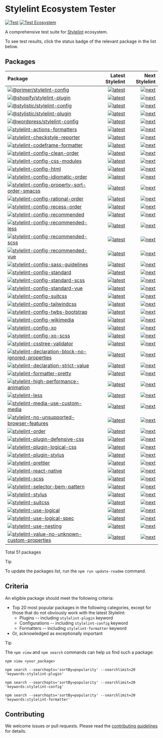 # Stylelint Ecosystem Tester

[![Test](https://github.com/stylelint/stylelint-ecosystem-tester/actions/workflows/test.yml/badge.svg)](https://github.com/stylelint/stylelint-ecosystem-tester/actions/workflows/test.yml)
[![Test Ecosystem](https://github.com/stylelint/stylelint-ecosystem-tester/actions/workflows/test-ecosystem.yml/badge.svg)](https://github.com/stylelint/stylelint-ecosystem-tester/actions/workflows/test-ecosystem.yml)

A comprehensive test suite for [Stylelint](https://stylelint.io) ecosystem.

To see test results, click the status badge of the relevant package in the list below.

## Packages

<!-- START:PACKAGES -->

| Package                                                                                                                                                                                                                     |                                                                                                                                                                                                                                                                                                                            Latest Stylelint |                                                                                                                                                                                                                                                                                                                        Next Stylelint |
| :-------------------------------------------------------------------------------------------------------------------------------------------------------------------------------------------------------------------------- | ------------------------------------------------------------------------------------------------------------------------------------------------------------------------------------------------------------------------------------------------------------------------------------------------------------------------------------------: | ------------------------------------------------------------------------------------------------------------------------------------------------------------------------------------------------------------------------------------------------------------------------------------------------------------------------------------: |
| [![@primer/stylelint-config](https://img.shields.io/npm/v/@primer/stylelint-config.svg)](https://www.npmjs.com/package/@primer/stylelint-config)                                                                            |                                                     [![latest](https://github.com/romainmenke/stylelint-ecosystem-tester/actions/workflows/test-package-000-primer-stylelint-config.latest.yml/badge.svg)](https://github.com/romainmenke/stylelint-ecosystem-tester/actions/workflows/test-package-000-primer-stylelint-config.latest.yml) |                                                     [![next](https://github.com/romainmenke/stylelint-ecosystem-tester/actions/workflows/test-package-000-primer-stylelint-config.next.yml/badge.svg)](https://github.com/romainmenke/stylelint-ecosystem-tester/actions/workflows/test-package-000-primer-stylelint-config.next.yml) |
| [![@shopify/stylelint-plugin](https://img.shields.io/npm/v/@shopify/stylelint-plugin.svg)](https://www.npmjs.com/package/@shopify/stylelint-plugin)                                                                         |                                                   [![latest](https://github.com/romainmenke/stylelint-ecosystem-tester/actions/workflows/test-package-001-shopify-stylelint-plugin.latest.yml/badge.svg)](https://github.com/romainmenke/stylelint-ecosystem-tester/actions/workflows/test-package-001-shopify-stylelint-plugin.latest.yml) |                                                   [![next](https://github.com/romainmenke/stylelint-ecosystem-tester/actions/workflows/test-package-001-shopify-stylelint-plugin.next.yml/badge.svg)](https://github.com/romainmenke/stylelint-ecosystem-tester/actions/workflows/test-package-001-shopify-stylelint-plugin.next.yml) |
| [![@stylistic/stylelint-config](https://img.shields.io/npm/v/@stylistic/stylelint-config.svg)](https://www.npmjs.com/package/@stylistic/stylelint-config)                                                                   |                                               [![latest](https://github.com/romainmenke/stylelint-ecosystem-tester/actions/workflows/test-package-002-stylistic-stylelint-config.latest.yml/badge.svg)](https://github.com/romainmenke/stylelint-ecosystem-tester/actions/workflows/test-package-002-stylistic-stylelint-config.latest.yml) |                                               [![next](https://github.com/romainmenke/stylelint-ecosystem-tester/actions/workflows/test-package-002-stylistic-stylelint-config.next.yml/badge.svg)](https://github.com/romainmenke/stylelint-ecosystem-tester/actions/workflows/test-package-002-stylistic-stylelint-config.next.yml) |
| [![@stylistic/stylelint-plugin](https://img.shields.io/npm/v/@stylistic/stylelint-plugin.svg)](https://www.npmjs.com/package/@stylistic/stylelint-plugin)                                                                   |                                               [![latest](https://github.com/romainmenke/stylelint-ecosystem-tester/actions/workflows/test-package-003-stylistic-stylelint-plugin.latest.yml/badge.svg)](https://github.com/romainmenke/stylelint-ecosystem-tester/actions/workflows/test-package-003-stylistic-stylelint-plugin.latest.yml) |                                               [![next](https://github.com/romainmenke/stylelint-ecosystem-tester/actions/workflows/test-package-003-stylistic-stylelint-plugin.next.yml/badge.svg)](https://github.com/romainmenke/stylelint-ecosystem-tester/actions/workflows/test-package-003-stylistic-stylelint-plugin.next.yml) |
| [![@wordpress/stylelint-config](https://img.shields.io/npm/v/@wordpress/stylelint-config.svg)](https://www.npmjs.com/package/@wordpress/stylelint-config)                                                                   |                                               [![latest](https://github.com/romainmenke/stylelint-ecosystem-tester/actions/workflows/test-package-004-wordpress-stylelint-config.latest.yml/badge.svg)](https://github.com/romainmenke/stylelint-ecosystem-tester/actions/workflows/test-package-004-wordpress-stylelint-config.latest.yml) |                                               [![next](https://github.com/romainmenke/stylelint-ecosystem-tester/actions/workflows/test-package-004-wordpress-stylelint-config.next.yml/badge.svg)](https://github.com/romainmenke/stylelint-ecosystem-tester/actions/workflows/test-package-004-wordpress-stylelint-config.next.yml) |
| [![stylelint-actions-formatters](https://img.shields.io/npm/v/stylelint-actions-formatters.svg)](https://www.npmjs.com/package/stylelint-actions-formatters)                                                                |                                           [![latest](https://github.com/romainmenke/stylelint-ecosystem-tester/actions/workflows/test-package-005-stylelint-actions-formatters.latest.yml/badge.svg)](https://github.com/romainmenke/stylelint-ecosystem-tester/actions/workflows/test-package-005-stylelint-actions-formatters.latest.yml) |                                           [![next](https://github.com/romainmenke/stylelint-ecosystem-tester/actions/workflows/test-package-005-stylelint-actions-formatters.next.yml/badge.svg)](https://github.com/romainmenke/stylelint-ecosystem-tester/actions/workflows/test-package-005-stylelint-actions-formatters.next.yml) |
| [![stylelint-checkstyle-reporter](https://img.shields.io/npm/v/stylelint-checkstyle-reporter.svg)](https://www.npmjs.com/package/stylelint-checkstyle-reporter)                                                             |                                         [![latest](https://github.com/romainmenke/stylelint-ecosystem-tester/actions/workflows/test-package-006-stylelint-checkstyle-reporter.latest.yml/badge.svg)](https://github.com/romainmenke/stylelint-ecosystem-tester/actions/workflows/test-package-006-stylelint-checkstyle-reporter.latest.yml) |                                         [![next](https://github.com/romainmenke/stylelint-ecosystem-tester/actions/workflows/test-package-006-stylelint-checkstyle-reporter.next.yml/badge.svg)](https://github.com/romainmenke/stylelint-ecosystem-tester/actions/workflows/test-package-006-stylelint-checkstyle-reporter.next.yml) |
| [![stylelint-codeframe-formatter](https://img.shields.io/npm/v/stylelint-codeframe-formatter.svg)](https://www.npmjs.com/package/stylelint-codeframe-formatter)                                                             |                                         [![latest](https://github.com/romainmenke/stylelint-ecosystem-tester/actions/workflows/test-package-007-stylelint-codeframe-formatter.latest.yml/badge.svg)](https://github.com/romainmenke/stylelint-ecosystem-tester/actions/workflows/test-package-007-stylelint-codeframe-formatter.latest.yml) |                                         [![next](https://github.com/romainmenke/stylelint-ecosystem-tester/actions/workflows/test-package-007-stylelint-codeframe-formatter.next.yml/badge.svg)](https://github.com/romainmenke/stylelint-ecosystem-tester/actions/workflows/test-package-007-stylelint-codeframe-formatter.next.yml) |
| [![stylelint-config-clean-order](https://img.shields.io/npm/v/stylelint-config-clean-order.svg)](https://www.npmjs.com/package/stylelint-config-clean-order)                                                                |                                           [![latest](https://github.com/romainmenke/stylelint-ecosystem-tester/actions/workflows/test-package-008-stylelint-config-clean-order.latest.yml/badge.svg)](https://github.com/romainmenke/stylelint-ecosystem-tester/actions/workflows/test-package-008-stylelint-config-clean-order.latest.yml) |                                           [![next](https://github.com/romainmenke/stylelint-ecosystem-tester/actions/workflows/test-package-008-stylelint-config-clean-order.next.yml/badge.svg)](https://github.com/romainmenke/stylelint-ecosystem-tester/actions/workflows/test-package-008-stylelint-config-clean-order.next.yml) |
| [![stylelint-config-css-modules](https://img.shields.io/npm/v/stylelint-config-css-modules.svg)](https://www.npmjs.com/package/stylelint-config-css-modules)                                                                |                                           [![latest](https://github.com/romainmenke/stylelint-ecosystem-tester/actions/workflows/test-package-009-stylelint-config-css-modules.latest.yml/badge.svg)](https://github.com/romainmenke/stylelint-ecosystem-tester/actions/workflows/test-package-009-stylelint-config-css-modules.latest.yml) |                                           [![next](https://github.com/romainmenke/stylelint-ecosystem-tester/actions/workflows/test-package-009-stylelint-config-css-modules.next.yml/badge.svg)](https://github.com/romainmenke/stylelint-ecosystem-tester/actions/workflows/test-package-009-stylelint-config-css-modules.next.yml) |
| [![stylelint-config-html](https://img.shields.io/npm/v/stylelint-config-html.svg)](https://www.npmjs.com/package/stylelint-config-html)                                                                                     |                                                         [![latest](https://github.com/romainmenke/stylelint-ecosystem-tester/actions/workflows/test-package-010-stylelint-config-html.latest.yml/badge.svg)](https://github.com/romainmenke/stylelint-ecosystem-tester/actions/workflows/test-package-010-stylelint-config-html.latest.yml) |                                                         [![next](https://github.com/romainmenke/stylelint-ecosystem-tester/actions/workflows/test-package-010-stylelint-config-html.next.yml/badge.svg)](https://github.com/romainmenke/stylelint-ecosystem-tester/actions/workflows/test-package-010-stylelint-config-html.next.yml) |
| [![stylelint-config-idiomatic-order](https://img.shields.io/npm/v/stylelint-config-idiomatic-order.svg)](https://www.npmjs.com/package/stylelint-config-idiomatic-order)                                                    |                                   [![latest](https://github.com/romainmenke/stylelint-ecosystem-tester/actions/workflows/test-package-011-stylelint-config-idiomatic-order.latest.yml/badge.svg)](https://github.com/romainmenke/stylelint-ecosystem-tester/actions/workflows/test-package-011-stylelint-config-idiomatic-order.latest.yml) |                                   [![next](https://github.com/romainmenke/stylelint-ecosystem-tester/actions/workflows/test-package-011-stylelint-config-idiomatic-order.next.yml/badge.svg)](https://github.com/romainmenke/stylelint-ecosystem-tester/actions/workflows/test-package-011-stylelint-config-idiomatic-order.next.yml) |
| [![stylelint-config-property-sort-order-smacss](https://img.shields.io/npm/v/stylelint-config-property-sort-order-smacss.svg)](https://www.npmjs.com/package/stylelint-config-property-sort-order-smacss)                   |             [![latest](https://github.com/romainmenke/stylelint-ecosystem-tester/actions/workflows/test-package-012-stylelint-config-property-sort-order-smacss.latest.yml/badge.svg)](https://github.com/romainmenke/stylelint-ecosystem-tester/actions/workflows/test-package-012-stylelint-config-property-sort-order-smacss.latest.yml) |             [![next](https://github.com/romainmenke/stylelint-ecosystem-tester/actions/workflows/test-package-012-stylelint-config-property-sort-order-smacss.next.yml/badge.svg)](https://github.com/romainmenke/stylelint-ecosystem-tester/actions/workflows/test-package-012-stylelint-config-property-sort-order-smacss.next.yml) |
| [![stylelint-config-rational-order](https://img.shields.io/npm/v/stylelint-config-rational-order.svg)](https://www.npmjs.com/package/stylelint-config-rational-order)                                                       |                                     [![latest](https://github.com/romainmenke/stylelint-ecosystem-tester/actions/workflows/test-package-013-stylelint-config-rational-order.latest.yml/badge.svg)](https://github.com/romainmenke/stylelint-ecosystem-tester/actions/workflows/test-package-013-stylelint-config-rational-order.latest.yml) |                                     [![next](https://github.com/romainmenke/stylelint-ecosystem-tester/actions/workflows/test-package-013-stylelint-config-rational-order.next.yml/badge.svg)](https://github.com/romainmenke/stylelint-ecosystem-tester/actions/workflows/test-package-013-stylelint-config-rational-order.next.yml) |
| [![stylelint-config-recess-order](https://img.shields.io/npm/v/stylelint-config-recess-order.svg)](https://www.npmjs.com/package/stylelint-config-recess-order)                                                             |                                         [![latest](https://github.com/romainmenke/stylelint-ecosystem-tester/actions/workflows/test-package-014-stylelint-config-recess-order.latest.yml/badge.svg)](https://github.com/romainmenke/stylelint-ecosystem-tester/actions/workflows/test-package-014-stylelint-config-recess-order.latest.yml) |                                         [![next](https://github.com/romainmenke/stylelint-ecosystem-tester/actions/workflows/test-package-014-stylelint-config-recess-order.next.yml/badge.svg)](https://github.com/romainmenke/stylelint-ecosystem-tester/actions/workflows/test-package-014-stylelint-config-recess-order.next.yml) |
| [![stylelint-config-recommended](https://img.shields.io/npm/v/stylelint-config-recommended.svg)](https://www.npmjs.com/package/stylelint-config-recommended)                                                                |                                           [![latest](https://github.com/romainmenke/stylelint-ecosystem-tester/actions/workflows/test-package-015-stylelint-config-recommended.latest.yml/badge.svg)](https://github.com/romainmenke/stylelint-ecosystem-tester/actions/workflows/test-package-015-stylelint-config-recommended.latest.yml) |                                           [![next](https://github.com/romainmenke/stylelint-ecosystem-tester/actions/workflows/test-package-015-stylelint-config-recommended.next.yml/badge.svg)](https://github.com/romainmenke/stylelint-ecosystem-tester/actions/workflows/test-package-015-stylelint-config-recommended.next.yml) |
| [![stylelint-config-recommended-less](https://img.shields.io/npm/v/stylelint-config-recommended-less.svg)](https://www.npmjs.com/package/stylelint-config-recommended-less)                                                 |                                 [![latest](https://github.com/romainmenke/stylelint-ecosystem-tester/actions/workflows/test-package-016-stylelint-config-recommended-less.latest.yml/badge.svg)](https://github.com/romainmenke/stylelint-ecosystem-tester/actions/workflows/test-package-016-stylelint-config-recommended-less.latest.yml) |                                 [![next](https://github.com/romainmenke/stylelint-ecosystem-tester/actions/workflows/test-package-016-stylelint-config-recommended-less.next.yml/badge.svg)](https://github.com/romainmenke/stylelint-ecosystem-tester/actions/workflows/test-package-016-stylelint-config-recommended-less.next.yml) |
| [![stylelint-config-recommended-scss](https://img.shields.io/npm/v/stylelint-config-recommended-scss.svg)](https://www.npmjs.com/package/stylelint-config-recommended-scss)                                                 |                                 [![latest](https://github.com/romainmenke/stylelint-ecosystem-tester/actions/workflows/test-package-017-stylelint-config-recommended-scss.latest.yml/badge.svg)](https://github.com/romainmenke/stylelint-ecosystem-tester/actions/workflows/test-package-017-stylelint-config-recommended-scss.latest.yml) |                                 [![next](https://github.com/romainmenke/stylelint-ecosystem-tester/actions/workflows/test-package-017-stylelint-config-recommended-scss.next.yml/badge.svg)](https://github.com/romainmenke/stylelint-ecosystem-tester/actions/workflows/test-package-017-stylelint-config-recommended-scss.next.yml) |
| [![stylelint-config-recommended-vue](https://img.shields.io/npm/v/stylelint-config-recommended-vue.svg)](https://www.npmjs.com/package/stylelint-config-recommended-vue)                                                    |                                   [![latest](https://github.com/romainmenke/stylelint-ecosystem-tester/actions/workflows/test-package-018-stylelint-config-recommended-vue.latest.yml/badge.svg)](https://github.com/romainmenke/stylelint-ecosystem-tester/actions/workflows/test-package-018-stylelint-config-recommended-vue.latest.yml) |                                   [![next](https://github.com/romainmenke/stylelint-ecosystem-tester/actions/workflows/test-package-018-stylelint-config-recommended-vue.next.yml/badge.svg)](https://github.com/romainmenke/stylelint-ecosystem-tester/actions/workflows/test-package-018-stylelint-config-recommended-vue.next.yml) |
| [![stylelint-config-sass-guidelines](https://img.shields.io/npm/v/stylelint-config-sass-guidelines.svg)](https://www.npmjs.com/package/stylelint-config-sass-guidelines)                                                    |                                   [![latest](https://github.com/romainmenke/stylelint-ecosystem-tester/actions/workflows/test-package-019-stylelint-config-sass-guidelines.latest.yml/badge.svg)](https://github.com/romainmenke/stylelint-ecosystem-tester/actions/workflows/test-package-019-stylelint-config-sass-guidelines.latest.yml) |                                   [![next](https://github.com/romainmenke/stylelint-ecosystem-tester/actions/workflows/test-package-019-stylelint-config-sass-guidelines.next.yml/badge.svg)](https://github.com/romainmenke/stylelint-ecosystem-tester/actions/workflows/test-package-019-stylelint-config-sass-guidelines.next.yml) |
| [![stylelint-config-standard](https://img.shields.io/npm/v/stylelint-config-standard.svg)](https://www.npmjs.com/package/stylelint-config-standard)                                                                         |                                                 [![latest](https://github.com/romainmenke/stylelint-ecosystem-tester/actions/workflows/test-package-020-stylelint-config-standard.latest.yml/badge.svg)](https://github.com/romainmenke/stylelint-ecosystem-tester/actions/workflows/test-package-020-stylelint-config-standard.latest.yml) |                                                 [![next](https://github.com/romainmenke/stylelint-ecosystem-tester/actions/workflows/test-package-020-stylelint-config-standard.next.yml/badge.svg)](https://github.com/romainmenke/stylelint-ecosystem-tester/actions/workflows/test-package-020-stylelint-config-standard.next.yml) |
| [![stylelint-config-standard-scss](https://img.shields.io/npm/v/stylelint-config-standard-scss.svg)](https://www.npmjs.com/package/stylelint-config-standard-scss)                                                          |                                       [![latest](https://github.com/romainmenke/stylelint-ecosystem-tester/actions/workflows/test-package-021-stylelint-config-standard-scss.latest.yml/badge.svg)](https://github.com/romainmenke/stylelint-ecosystem-tester/actions/workflows/test-package-021-stylelint-config-standard-scss.latest.yml) |                                       [![next](https://github.com/romainmenke/stylelint-ecosystem-tester/actions/workflows/test-package-021-stylelint-config-standard-scss.next.yml/badge.svg)](https://github.com/romainmenke/stylelint-ecosystem-tester/actions/workflows/test-package-021-stylelint-config-standard-scss.next.yml) |
| [![stylelint-config-standard-vue](https://img.shields.io/npm/v/stylelint-config-standard-vue.svg)](https://www.npmjs.com/package/stylelint-config-standard-vue)                                                             |                                         [![latest](https://github.com/romainmenke/stylelint-ecosystem-tester/actions/workflows/test-package-022-stylelint-config-standard-vue.latest.yml/badge.svg)](https://github.com/romainmenke/stylelint-ecosystem-tester/actions/workflows/test-package-022-stylelint-config-standard-vue.latest.yml) |                                         [![next](https://github.com/romainmenke/stylelint-ecosystem-tester/actions/workflows/test-package-022-stylelint-config-standard-vue.next.yml/badge.svg)](https://github.com/romainmenke/stylelint-ecosystem-tester/actions/workflows/test-package-022-stylelint-config-standard-vue.next.yml) |
| [![stylelint-config-suitcss](https://img.shields.io/npm/v/stylelint-config-suitcss.svg)](https://www.npmjs.com/package/stylelint-config-suitcss)                                                                            |                                                   [![latest](https://github.com/romainmenke/stylelint-ecosystem-tester/actions/workflows/test-package-023-stylelint-config-suitcss.latest.yml/badge.svg)](https://github.com/romainmenke/stylelint-ecosystem-tester/actions/workflows/test-package-023-stylelint-config-suitcss.latest.yml) |                                                   [![next](https://github.com/romainmenke/stylelint-ecosystem-tester/actions/workflows/test-package-023-stylelint-config-suitcss.next.yml/badge.svg)](https://github.com/romainmenke/stylelint-ecosystem-tester/actions/workflows/test-package-023-stylelint-config-suitcss.next.yml) |
| [![stylelint-config-tailwindcss](https://img.shields.io/npm/v/stylelint-config-tailwindcss.svg)](https://www.npmjs.com/package/stylelint-config-tailwindcss)                                                                |                                           [![latest](https://github.com/romainmenke/stylelint-ecosystem-tester/actions/workflows/test-package-024-stylelint-config-tailwindcss.latest.yml/badge.svg)](https://github.com/romainmenke/stylelint-ecosystem-tester/actions/workflows/test-package-024-stylelint-config-tailwindcss.latest.yml) |                                           [![next](https://github.com/romainmenke/stylelint-ecosystem-tester/actions/workflows/test-package-024-stylelint-config-tailwindcss.next.yml/badge.svg)](https://github.com/romainmenke/stylelint-ecosystem-tester/actions/workflows/test-package-024-stylelint-config-tailwindcss.next.yml) |
| [![stylelint-config-twbs-bootstrap](https://img.shields.io/npm/v/stylelint-config-twbs-bootstrap.svg)](https://www.npmjs.com/package/stylelint-config-twbs-bootstrap)                                                       |                                     [![latest](https://github.com/romainmenke/stylelint-ecosystem-tester/actions/workflows/test-package-025-stylelint-config-twbs-bootstrap.latest.yml/badge.svg)](https://github.com/romainmenke/stylelint-ecosystem-tester/actions/workflows/test-package-025-stylelint-config-twbs-bootstrap.latest.yml) |                                     [![next](https://github.com/romainmenke/stylelint-ecosystem-tester/actions/workflows/test-package-025-stylelint-config-twbs-bootstrap.next.yml/badge.svg)](https://github.com/romainmenke/stylelint-ecosystem-tester/actions/workflows/test-package-025-stylelint-config-twbs-bootstrap.next.yml) |
| [![stylelint-config-wikimedia](https://img.shields.io/npm/v/stylelint-config-wikimedia.svg)](https://www.npmjs.com/package/stylelint-config-wikimedia)                                                                      |                                               [![latest](https://github.com/romainmenke/stylelint-ecosystem-tester/actions/workflows/test-package-026-stylelint-config-wikimedia.latest.yml/badge.svg)](https://github.com/romainmenke/stylelint-ecosystem-tester/actions/workflows/test-package-026-stylelint-config-wikimedia.latest.yml) |                                               [![next](https://github.com/romainmenke/stylelint-ecosystem-tester/actions/workflows/test-package-026-stylelint-config-wikimedia.next.yml/badge.svg)](https://github.com/romainmenke/stylelint-ecosystem-tester/actions/workflows/test-package-026-stylelint-config-wikimedia.next.yml) |
| [![stylelint-config-xo](https://img.shields.io/npm/v/stylelint-config-xo.svg)](https://www.npmjs.com/package/stylelint-config-xo)                                                                                           |                                                             [![latest](https://github.com/romainmenke/stylelint-ecosystem-tester/actions/workflows/test-package-027-stylelint-config-xo.latest.yml/badge.svg)](https://github.com/romainmenke/stylelint-ecosystem-tester/actions/workflows/test-package-027-stylelint-config-xo.latest.yml) |                                                             [![next](https://github.com/romainmenke/stylelint-ecosystem-tester/actions/workflows/test-package-027-stylelint-config-xo.next.yml/badge.svg)](https://github.com/romainmenke/stylelint-ecosystem-tester/actions/workflows/test-package-027-stylelint-config-xo.next.yml) |
| [![stylelint-config-xo-scss](https://img.shields.io/npm/v/stylelint-config-xo-scss.svg)](https://www.npmjs.com/package/stylelint-config-xo-scss)                                                                            |                                                   [![latest](https://github.com/romainmenke/stylelint-ecosystem-tester/actions/workflows/test-package-028-stylelint-config-xo-scss.latest.yml/badge.svg)](https://github.com/romainmenke/stylelint-ecosystem-tester/actions/workflows/test-package-028-stylelint-config-xo-scss.latest.yml) |                                                   [![next](https://github.com/romainmenke/stylelint-ecosystem-tester/actions/workflows/test-package-028-stylelint-config-xo-scss.next.yml/badge.svg)](https://github.com/romainmenke/stylelint-ecosystem-tester/actions/workflows/test-package-028-stylelint-config-xo-scss.next.yml) |
| [![stylelint-csstree-validator](https://img.shields.io/npm/v/stylelint-csstree-validator.svg)](https://www.npmjs.com/package/stylelint-csstree-validator)                                                                   |                                             [![latest](https://github.com/romainmenke/stylelint-ecosystem-tester/actions/workflows/test-package-029-stylelint-csstree-validator.latest.yml/badge.svg)](https://github.com/romainmenke/stylelint-ecosystem-tester/actions/workflows/test-package-029-stylelint-csstree-validator.latest.yml) |                                             [![next](https://github.com/romainmenke/stylelint-ecosystem-tester/actions/workflows/test-package-029-stylelint-csstree-validator.next.yml/badge.svg)](https://github.com/romainmenke/stylelint-ecosystem-tester/actions/workflows/test-package-029-stylelint-csstree-validator.next.yml) |
| [![stylelint-declaration-block-no-ignored-properties](https://img.shields.io/npm/v/stylelint-declaration-block-no-ignored-properties.svg)](https://www.npmjs.com/package/stylelint-declaration-block-no-ignored-properties) | [![latest](https://github.com/romainmenke/stylelint-ecosystem-tester/actions/workflows/test-package-030-stylelint-declaration-block-no-ignored-properties.latest.yml/badge.svg)](https://github.com/romainmenke/stylelint-ecosystem-tester/actions/workflows/test-package-030-stylelint-declaration-block-no-ignored-properties.latest.yml) | [![next](https://github.com/romainmenke/stylelint-ecosystem-tester/actions/workflows/test-package-030-stylelint-declaration-block-no-ignored-properties.next.yml/badge.svg)](https://github.com/romainmenke/stylelint-ecosystem-tester/actions/workflows/test-package-030-stylelint-declaration-block-no-ignored-properties.next.yml) |
| [![stylelint-declaration-strict-value](https://img.shields.io/npm/v/stylelint-declaration-strict-value.svg)](https://www.npmjs.com/package/stylelint-declaration-strict-value)                                              |                               [![latest](https://github.com/romainmenke/stylelint-ecosystem-tester/actions/workflows/test-package-031-stylelint-declaration-strict-value.latest.yml/badge.svg)](https://github.com/romainmenke/stylelint-ecosystem-tester/actions/workflows/test-package-031-stylelint-declaration-strict-value.latest.yml) |                               [![next](https://github.com/romainmenke/stylelint-ecosystem-tester/actions/workflows/test-package-031-stylelint-declaration-strict-value.next.yml/badge.svg)](https://github.com/romainmenke/stylelint-ecosystem-tester/actions/workflows/test-package-031-stylelint-declaration-strict-value.next.yml) |
| [![stylelint-formatter-pretty](https://img.shields.io/npm/v/stylelint-formatter-pretty.svg)](https://www.npmjs.com/package/stylelint-formatter-pretty)                                                                      |                                               [![latest](https://github.com/romainmenke/stylelint-ecosystem-tester/actions/workflows/test-package-032-stylelint-formatter-pretty.latest.yml/badge.svg)](https://github.com/romainmenke/stylelint-ecosystem-tester/actions/workflows/test-package-032-stylelint-formatter-pretty.latest.yml) |                                               [![next](https://github.com/romainmenke/stylelint-ecosystem-tester/actions/workflows/test-package-032-stylelint-formatter-pretty.next.yml/badge.svg)](https://github.com/romainmenke/stylelint-ecosystem-tester/actions/workflows/test-package-032-stylelint-formatter-pretty.next.yml) |
| [![stylelint-high-performance-animation](https://img.shields.io/npm/v/stylelint-high-performance-animation.svg)](https://www.npmjs.com/package/stylelint-high-performance-animation)                                        |                           [![latest](https://github.com/romainmenke/stylelint-ecosystem-tester/actions/workflows/test-package-033-stylelint-high-performance-animation.latest.yml/badge.svg)](https://github.com/romainmenke/stylelint-ecosystem-tester/actions/workflows/test-package-033-stylelint-high-performance-animation.latest.yml) |                           [![next](https://github.com/romainmenke/stylelint-ecosystem-tester/actions/workflows/test-package-033-stylelint-high-performance-animation.next.yml/badge.svg)](https://github.com/romainmenke/stylelint-ecosystem-tester/actions/workflows/test-package-033-stylelint-high-performance-animation.next.yml) |
| [![stylelint-less](https://img.shields.io/npm/v/stylelint-less.svg)](https://www.npmjs.com/package/stylelint-less)                                                                                                          |                                                                       [![latest](https://github.com/romainmenke/stylelint-ecosystem-tester/actions/workflows/test-package-034-stylelint-less.latest.yml/badge.svg)](https://github.com/romainmenke/stylelint-ecosystem-tester/actions/workflows/test-package-034-stylelint-less.latest.yml) |                                                                       [![next](https://github.com/romainmenke/stylelint-ecosystem-tester/actions/workflows/test-package-034-stylelint-less.next.yml/badge.svg)](https://github.com/romainmenke/stylelint-ecosystem-tester/actions/workflows/test-package-034-stylelint-less.next.yml) |
| [![stylelint-media-use-custom-media](https://img.shields.io/npm/v/stylelint-media-use-custom-media.svg)](https://www.npmjs.com/package/stylelint-media-use-custom-media)                                                    |                                   [![latest](https://github.com/romainmenke/stylelint-ecosystem-tester/actions/workflows/test-package-035-stylelint-media-use-custom-media.latest.yml/badge.svg)](https://github.com/romainmenke/stylelint-ecosystem-tester/actions/workflows/test-package-035-stylelint-media-use-custom-media.latest.yml) |                                   [![next](https://github.com/romainmenke/stylelint-ecosystem-tester/actions/workflows/test-package-035-stylelint-media-use-custom-media.next.yml/badge.svg)](https://github.com/romainmenke/stylelint-ecosystem-tester/actions/workflows/test-package-035-stylelint-media-use-custom-media.next.yml) |
| [![stylelint-no-unsupported-browser-features](https://img.shields.io/npm/v/stylelint-no-unsupported-browser-features.svg)](https://www.npmjs.com/package/stylelint-no-unsupported-browser-features)                         |                 [![latest](https://github.com/romainmenke/stylelint-ecosystem-tester/actions/workflows/test-package-036-stylelint-no-unsupported-browser-features.latest.yml/badge.svg)](https://github.com/romainmenke/stylelint-ecosystem-tester/actions/workflows/test-package-036-stylelint-no-unsupported-browser-features.latest.yml) |                 [![next](https://github.com/romainmenke/stylelint-ecosystem-tester/actions/workflows/test-package-036-stylelint-no-unsupported-browser-features.next.yml/badge.svg)](https://github.com/romainmenke/stylelint-ecosystem-tester/actions/workflows/test-package-036-stylelint-no-unsupported-browser-features.next.yml) |
| [![stylelint-order](https://img.shields.io/npm/v/stylelint-order.svg)](https://www.npmjs.com/package/stylelint-order)                                                                                                       |                                                                     [![latest](https://github.com/romainmenke/stylelint-ecosystem-tester/actions/workflows/test-package-037-stylelint-order.latest.yml/badge.svg)](https://github.com/romainmenke/stylelint-ecosystem-tester/actions/workflows/test-package-037-stylelint-order.latest.yml) |                                                                     [![next](https://github.com/romainmenke/stylelint-ecosystem-tester/actions/workflows/test-package-037-stylelint-order.next.yml/badge.svg)](https://github.com/romainmenke/stylelint-ecosystem-tester/actions/workflows/test-package-037-stylelint-order.next.yml) |
| [![stylelint-plugin-defensive-css](https://img.shields.io/npm/v/stylelint-plugin-defensive-css.svg)](https://www.npmjs.com/package/stylelint-plugin-defensive-css)                                                          |                                       [![latest](https://github.com/romainmenke/stylelint-ecosystem-tester/actions/workflows/test-package-038-stylelint-plugin-defensive-css.latest.yml/badge.svg)](https://github.com/romainmenke/stylelint-ecosystem-tester/actions/workflows/test-package-038-stylelint-plugin-defensive-css.latest.yml) |                                       [![next](https://github.com/romainmenke/stylelint-ecosystem-tester/actions/workflows/test-package-038-stylelint-plugin-defensive-css.next.yml/badge.svg)](https://github.com/romainmenke/stylelint-ecosystem-tester/actions/workflows/test-package-038-stylelint-plugin-defensive-css.next.yml) |
| [![stylelint-plugin-logical-css](https://img.shields.io/npm/v/stylelint-plugin-logical-css.svg)](https://www.npmjs.com/package/stylelint-plugin-logical-css)                                                                |                                           [![latest](https://github.com/romainmenke/stylelint-ecosystem-tester/actions/workflows/test-package-039-stylelint-plugin-logical-css.latest.yml/badge.svg)](https://github.com/romainmenke/stylelint-ecosystem-tester/actions/workflows/test-package-039-stylelint-plugin-logical-css.latest.yml) |                                           [![next](https://github.com/romainmenke/stylelint-ecosystem-tester/actions/workflows/test-package-039-stylelint-plugin-logical-css.next.yml/badge.svg)](https://github.com/romainmenke/stylelint-ecosystem-tester/actions/workflows/test-package-039-stylelint-plugin-logical-css.next.yml) |
| [![stylelint-plugin-stylus](https://img.shields.io/npm/v/stylelint-plugin-stylus.svg)](https://www.npmjs.com/package/stylelint-plugin-stylus)                                                                               |                                                     [![latest](https://github.com/romainmenke/stylelint-ecosystem-tester/actions/workflows/test-package-040-stylelint-plugin-stylus.latest.yml/badge.svg)](https://github.com/romainmenke/stylelint-ecosystem-tester/actions/workflows/test-package-040-stylelint-plugin-stylus.latest.yml) |                                                     [![next](https://github.com/romainmenke/stylelint-ecosystem-tester/actions/workflows/test-package-040-stylelint-plugin-stylus.next.yml/badge.svg)](https://github.com/romainmenke/stylelint-ecosystem-tester/actions/workflows/test-package-040-stylelint-plugin-stylus.next.yml) |
| [![stylelint-prettier](https://img.shields.io/npm/v/stylelint-prettier.svg)](https://www.npmjs.com/package/stylelint-prettier)                                                                                              |                                                               [![latest](https://github.com/romainmenke/stylelint-ecosystem-tester/actions/workflows/test-package-041-stylelint-prettier.latest.yml/badge.svg)](https://github.com/romainmenke/stylelint-ecosystem-tester/actions/workflows/test-package-041-stylelint-prettier.latest.yml) |                                                               [![next](https://github.com/romainmenke/stylelint-ecosystem-tester/actions/workflows/test-package-041-stylelint-prettier.next.yml/badge.svg)](https://github.com/romainmenke/stylelint-ecosystem-tester/actions/workflows/test-package-041-stylelint-prettier.next.yml) |
| [![stylelint-react-native](https://img.shields.io/npm/v/stylelint-react-native.svg)](https://www.npmjs.com/package/stylelint-react-native)                                                                                  |                                                       [![latest](https://github.com/romainmenke/stylelint-ecosystem-tester/actions/workflows/test-package-042-stylelint-react-native.latest.yml/badge.svg)](https://github.com/romainmenke/stylelint-ecosystem-tester/actions/workflows/test-package-042-stylelint-react-native.latest.yml) |                                                       [![next](https://github.com/romainmenke/stylelint-ecosystem-tester/actions/workflows/test-package-042-stylelint-react-native.next.yml/badge.svg)](https://github.com/romainmenke/stylelint-ecosystem-tester/actions/workflows/test-package-042-stylelint-react-native.next.yml) |
| [![stylelint-scss](https://img.shields.io/npm/v/stylelint-scss.svg)](https://www.npmjs.com/package/stylelint-scss)                                                                                                          |                                                                       [![latest](https://github.com/romainmenke/stylelint-ecosystem-tester/actions/workflows/test-package-043-stylelint-scss.latest.yml/badge.svg)](https://github.com/romainmenke/stylelint-ecosystem-tester/actions/workflows/test-package-043-stylelint-scss.latest.yml) |                                                                       [![next](https://github.com/romainmenke/stylelint-ecosystem-tester/actions/workflows/test-package-043-stylelint-scss.next.yml/badge.svg)](https://github.com/romainmenke/stylelint-ecosystem-tester/actions/workflows/test-package-043-stylelint-scss.next.yml) |
| [![stylelint-selector-bem-pattern](https://img.shields.io/npm/v/stylelint-selector-bem-pattern.svg)](https://www.npmjs.com/package/stylelint-selector-bem-pattern)                                                          |                                       [![latest](https://github.com/romainmenke/stylelint-ecosystem-tester/actions/workflows/test-package-044-stylelint-selector-bem-pattern.latest.yml/badge.svg)](https://github.com/romainmenke/stylelint-ecosystem-tester/actions/workflows/test-package-044-stylelint-selector-bem-pattern.latest.yml) |                                       [![next](https://github.com/romainmenke/stylelint-ecosystem-tester/actions/workflows/test-package-044-stylelint-selector-bem-pattern.next.yml/badge.svg)](https://github.com/romainmenke/stylelint-ecosystem-tester/actions/workflows/test-package-044-stylelint-selector-bem-pattern.next.yml) |
| [![stylelint-stylus](https://img.shields.io/npm/v/stylelint-stylus.svg)](https://www.npmjs.com/package/stylelint-stylus)                                                                                                    |                                                                   [![latest](https://github.com/romainmenke/stylelint-ecosystem-tester/actions/workflows/test-package-045-stylelint-stylus.latest.yml/badge.svg)](https://github.com/romainmenke/stylelint-ecosystem-tester/actions/workflows/test-package-045-stylelint-stylus.latest.yml) |                                                                   [![next](https://github.com/romainmenke/stylelint-ecosystem-tester/actions/workflows/test-package-045-stylelint-stylus.next.yml/badge.svg)](https://github.com/romainmenke/stylelint-ecosystem-tester/actions/workflows/test-package-045-stylelint-stylus.next.yml) |
| [![stylelint-suitcss](https://img.shields.io/npm/v/stylelint-suitcss.svg)](https://www.npmjs.com/package/stylelint-suitcss)                                                                                                 |                                                                 [![latest](https://github.com/romainmenke/stylelint-ecosystem-tester/actions/workflows/test-package-046-stylelint-suitcss.latest.yml/badge.svg)](https://github.com/romainmenke/stylelint-ecosystem-tester/actions/workflows/test-package-046-stylelint-suitcss.latest.yml) |                                                                 [![next](https://github.com/romainmenke/stylelint-ecosystem-tester/actions/workflows/test-package-046-stylelint-suitcss.next.yml/badge.svg)](https://github.com/romainmenke/stylelint-ecosystem-tester/actions/workflows/test-package-046-stylelint-suitcss.next.yml) |
| [![stylelint-use-logical](https://img.shields.io/npm/v/stylelint-use-logical.svg)](https://www.npmjs.com/package/stylelint-use-logical)                                                                                     |                                                         [![latest](https://github.com/romainmenke/stylelint-ecosystem-tester/actions/workflows/test-package-047-stylelint-use-logical.latest.yml/badge.svg)](https://github.com/romainmenke/stylelint-ecosystem-tester/actions/workflows/test-package-047-stylelint-use-logical.latest.yml) |                                                         [![next](https://github.com/romainmenke/stylelint-ecosystem-tester/actions/workflows/test-package-047-stylelint-use-logical.next.yml/badge.svg)](https://github.com/romainmenke/stylelint-ecosystem-tester/actions/workflows/test-package-047-stylelint-use-logical.next.yml) |
| [![stylelint-use-logical-spec](https://img.shields.io/npm/v/stylelint-use-logical-spec.svg)](https://www.npmjs.com/package/stylelint-use-logical-spec)                                                                      |                                               [![latest](https://github.com/romainmenke/stylelint-ecosystem-tester/actions/workflows/test-package-048-stylelint-use-logical-spec.latest.yml/badge.svg)](https://github.com/romainmenke/stylelint-ecosystem-tester/actions/workflows/test-package-048-stylelint-use-logical-spec.latest.yml) |                                               [![next](https://github.com/romainmenke/stylelint-ecosystem-tester/actions/workflows/test-package-048-stylelint-use-logical-spec.next.yml/badge.svg)](https://github.com/romainmenke/stylelint-ecosystem-tester/actions/workflows/test-package-048-stylelint-use-logical-spec.next.yml) |
| [![stylelint-use-nesting](https://img.shields.io/npm/v/stylelint-use-nesting.svg)](https://www.npmjs.com/package/stylelint-use-nesting)                                                                                     |                                                         [![latest](https://github.com/romainmenke/stylelint-ecosystem-tester/actions/workflows/test-package-049-stylelint-use-nesting.latest.yml/badge.svg)](https://github.com/romainmenke/stylelint-ecosystem-tester/actions/workflows/test-package-049-stylelint-use-nesting.latest.yml) |                                                         [![next](https://github.com/romainmenke/stylelint-ecosystem-tester/actions/workflows/test-package-049-stylelint-use-nesting.next.yml/badge.svg)](https://github.com/romainmenke/stylelint-ecosystem-tester/actions/workflows/test-package-049-stylelint-use-nesting.next.yml) |
| [![stylelint-value-no-unknown-custom-properties](https://img.shields.io/npm/v/stylelint-value-no-unknown-custom-properties.svg)](https://www.npmjs.com/package/stylelint-value-no-unknown-custom-properties)                |           [![latest](https://github.com/romainmenke/stylelint-ecosystem-tester/actions/workflows/test-package-050-stylelint-value-no-unknown-custom-properties.latest.yml/badge.svg)](https://github.com/romainmenke/stylelint-ecosystem-tester/actions/workflows/test-package-050-stylelint-value-no-unknown-custom-properties.latest.yml) |           [![next](https://github.com/romainmenke/stylelint-ecosystem-tester/actions/workflows/test-package-050-stylelint-value-no-unknown-custom-properties.next.yml/badge.svg)](https://github.com/romainmenke/stylelint-ecosystem-tester/actions/workflows/test-package-050-stylelint-value-no-unknown-custom-properties.next.yml) |

Total 51 packages

<!-- END:PACKAGES -->

> [!TIP]
> To update the packages list, run the `npm run update-readme` command.

## Criteria

An eligible package should meet the following criteria:

- Top 20 most popular packages in the following categories, except for those that do not obviously work with the latest Stylelint:
  - Plugins -- including `stylelint-plugin` keyword
  - Configurations -- including `stylelint-config` keyword
  - Formatters -- including `stylelint-formatter` keyword
- Or, acknowledged as exceptionally important

> [!TIP]
> The `npm view` and `npm search` commands can help us find such a package:
>
> ```shell
> npm view <your_package>
> ```
>
> ```shell
> npm search --searchopts='sortBy=popularity' --searchlimit=20 'keywords:stylelint-plugin'
> ```
>
> ```shell
> npm search --searchopts='sortBy=popularity' --searchlimit=20 'keywords:stylelint-config'
> ```
>
> ```shell
> npm search --searchopts='sortBy=popularity' --searchlimit=20 'keywords:stylelint-formatter'
> ```

## Contributing

We welcome issues or pull requests. Please read the [contributing guidelines](CONTRIBUTING.md) for details.
